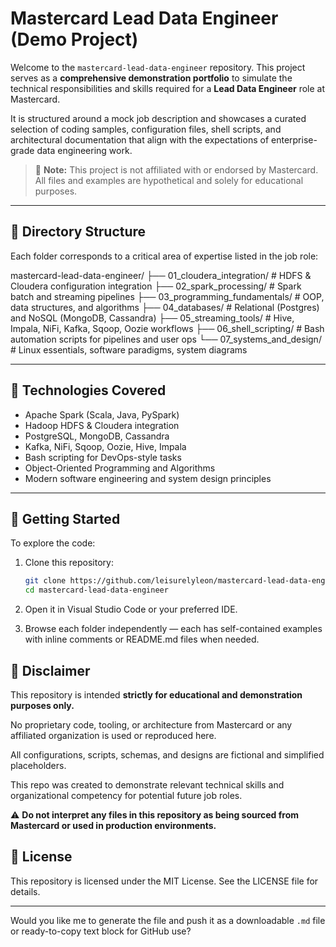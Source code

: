 # Mastercard Lead Data Engineer (Demo Project)

Welcome to the `mastercard-lead-data-engineer` repository. This project serves as a **comprehensive demonstration portfolio** to simulate the technical responsibilities and skills required for a **Lead Data Engineer** role at Mastercard.

It is structured around a mock job description and showcases a curated selection of coding samples, configuration files, shell scripts, and architectural documentation that align with the expectations of enterprise-grade data engineering work.

> 📍 **Note:** This project is not affiliated with or endorsed by Mastercard. All files and examples are hypothetical and solely for educational purposes.

---

## 📂 Directory Structure

Each folder corresponds to a critical area of expertise listed in the job role:

mastercard-lead-data-engineer/ ├── 01_cloudera_integration/ # HDFS & Cloudera configuration integration ├── 02_spark_processing/ # Spark batch and streaming pipelines ├── 03_programming_fundamentals/ # OOP, data structures, and algorithms ├── 04_databases/ # Relational (Postgres) and NoSQL (MongoDB, Cassandra) ├── 05_streaming_tools/ # Hive, Impala, NiFi, Kafka, Sqoop, Oozie workflows ├── 06_shell_scripting/ # Bash automation scripts for pipelines and user ops └── 07_systems_and_design/ # Linux essentials, software paradigms, system diagrams

---

## 🔧 Technologies Covered

- Apache Spark (Scala, Java, PySpark)
- Hadoop HDFS & Cloudera integration
- PostgreSQL, MongoDB, Cassandra
- Kafka, NiFi, Sqoop, Oozie, Hive, Impala
- Bash scripting for DevOps-style tasks
- Object-Oriented Programming and Algorithms
- Modern software engineering and system design principles

---

## 📘 Getting Started

To explore the code:

1. Clone this repository:
   ```bash
   git clone https://github.com/leisurelyleon/mastercard-lead-data-engineer.git
   cd mastercard-lead-data-engineer
   
2. Open it in Visual Studio Code or your preferred IDE.

3. Browse each folder independently — each has self-contained examples with inline comments or README.md files when needed.

## 🚨 Disclaimer
This repository is intended **strictly for educational and demonstration purposes only.**

No proprietary code, tooling, or architecture from Mastercard or any affiliated organization is used or reproduced here.

All configurations, scripts, schemas, and designs are fictional and simplified placeholders.

This repo was created to demonstrate relevant technical skills and organizational competency for potential future job roles.

⚠️ **Do not interpret any files in this repository as being sourced from Mastercard or used in production environments.**

## 🏁 License
This repository is licensed under the MIT License. See the LICENSE file for details.

---

Would you like me to generate the file and push it as a downloadable `.md` file or ready-to-copy text block for GitHub use?
